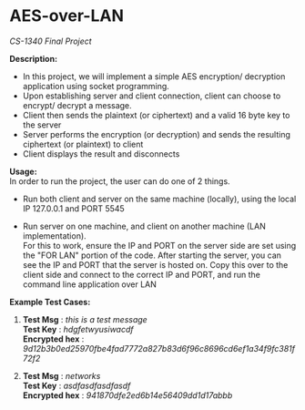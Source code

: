 # AES-over-LAN
*CS-1340 Final Project*

**Description:**
- In this project, we will implement a simple AES encryption/ decryption application using socket programming.
- Upon establishing server and client connection, client can choose to encrypt/ decrypt a message.
- Client then sends the plaintext (or ciphertext) and a valid 16 byte key to the server
- Server performs the encryption (or decryption) and sends the resulting ciphertext (or plaintext) to client
- Client displays the result and disconnects

**Usage:** <br/>
In order to run the project, the user can do one of 2 things.
  - Run both client and server on the same machine (locally), using the local IP 127.0.0.1 and PORT 5545

  - Run server on one machine, and client on another machine (LAN implementation). <br/>
    For this to work, ensure the IP and PORT on the server side are set using the "FOR LAN" portion of the code.
    After starting the server, you can see the IP and PORT that the server is hosted on. Copy this over to the 
    client side and connect to the correct IP and PORT, and run the command line application over LAN

**Example Test Cases:** <br/>
1. 	**Test Msg**  		: *this is a test message* <br/>
    **Test Key**  		: *hdgfetwyusiwacdf*<br/>
    **Encrypted hex**   : *9d12b3b0ed25970fbe4fad7772a827b83d6f96c8696cd6ef1a34f9fc381f72f2*<br/>


2. 	**Test Msg**  		: *networks* <br/>
    **Test Key**  		: *asdfasdfasdfasdf*<br/>
    **Encrypted hex**   : *941870dfe2ed6b14e56409dd1d17abbb*<br/>
